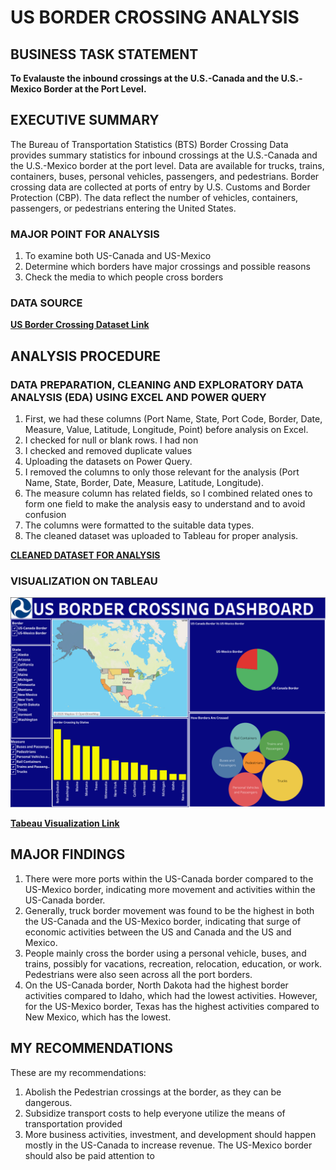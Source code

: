 
# US BORDER CROSSING ANALYSIS

## BUSINESS TASK STATEMENT
**To Evalauste the inbound crossings at the U.S.-Canada and the U.S.-Mexico Border at the Port Level.** 


## EXECUTIVE SUMMARY
The Bureau of Transportation Statistics (BTS) Border Crossing Data provides summary statistics for inbound crossings at the U.S.-Canada and the U.S.-Mexico border at the port level. 
Data are available for trucks, trains, containers, buses, personal vehicles, passengers, and pedestrians. 
Border crossing data are collected at ports of entry by U.S. Customs and Border Protection (CBP). 
The data reflect the number of vehicles, containers, passengers, or pedestrians entering the United States.

### MAJOR POINT FOR ANALYSIS
1.  To examine both US-Canada and US-Mexico
2.  Determine which borders have major crossings and possible reasons
3.  Check the media to which people cross borders 

### DATA SOURCE
**[US Border Crossing Dataset Link](https://catalog.data.gov/dataset/border-crossing-entry-data-683ae)**


## ANALYSIS PROCEDURE

### DATA PREPARATION, CLEANING AND EXPLORATORY DATA ANALYSIS (EDA) USING EXCEL AND POWER QUERY
1. First, we had these columns (Port Name, State, Port Code, Border, Date, Measure, Value, Latitude, Longitude, Point) before analysis on Excel.
2. I checked for null or blank rows. I had non
3. I checked and removed duplicate values
4. Uploading the datasets on Power Query.
5. I removed the columns to only those relevant for the analysis (Port Name, State,	Border, Date, Measure, Latitude, Longitude).
6. The measure column has related fields, so I combined related ones to form one field to make the analysis easy to understand and to avoid confusion
7. The columns were formatted to the suitable data types.
8. The cleaned dataset was uploaded to Tableau for proper analysis.

**[CLEANED DATASET FOR ANALYSIS](US-Border-Crossing-Cleaned-Dataset.xlsx)**



### VISUALIZATION ON TABLEAU
![image](Analysis-on-Tableau.png)


**[Tabeau Visualization Link](https://public.tableau.com/views/USBORDERCROSSINGDASHBOARD/Dashboard1?:language=en-US&:sid=&:redirect=auth&:display_count=n&:origin=viz_share_link)**

## MAJOR FINDINGS
1. There were more ports within the US-Canada border compared to the US-Mexico border, indicating more movement and activities within the US-Canada border.
2. Generally, truck border movement was found to be the highest in both the US-Canada and the US-Mexico border, indicating that surge of economic activities between the US and Canada and the US and Mexico.
3. People mainly cross the border using a personal vehicle, buses, and trains, possibly for vacations, recreation, relocation, education, or work. Pedestrians were also seen across all the port borders.
4. On the US-Canada border, North Dakota had the highest border activities compared to Idaho, which had the lowest activities. However, for the US-Mexico border, Texas has the highest activities compared to New Mexico, which has the lowest.


## MY RECOMMENDATIONS

These are my recommendations:
1.  Abolish the Pedestrian crossings at the border, as they can be dangerous.
2.  Subsidize transport costs to help everyone utilize the means of transportation provided
3.  More business activities, investment, and development should happen mostly in the US-Canada to increase revenue. The US-Mexico border should also be paid attention to










